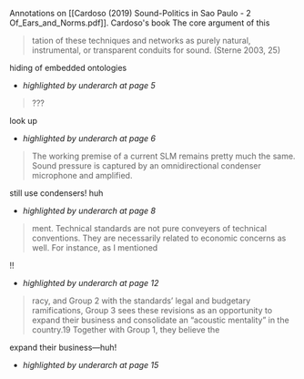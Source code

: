 Annotations on [[Cardoso (2019) Sound-Politics in Sao Paulo - 2 Of_Ears_and_Norms.pdf]]. 
Cardoso's book
The core argument of this 

> tation of these techniques and networks as purely natural, instrumental, or transparent conduits for sound. (Sterne 2003, 25)

hiding of embedded ontologies 
* *highlighted by underarch at page 5*


> ???

look up   
* *highlighted by underarch at page 6*


> The working premise of a current SLM remains pretty much the same. Sound pressure is captured by an omnidirectional condenser microphone and amplified.

still use condensers! huh
* *highlighted by underarch at page 8*


> ment. Technical standards are not pure conveyers of technical conventions. They are necessarily related to economic concerns as well. For instance, as I mentioned

!!
* *highlighted by underarch at page 12*


> racy, and Group 2 with the standards’ legal and budgetary ramifications, Group 3 sees these revisions as an opportunity to expand their business and consolidate an “acoustic mentality” in the country.19 Together with Group 1, they believe the

expand their business—huh!
* *highlighted by underarch at page 15*